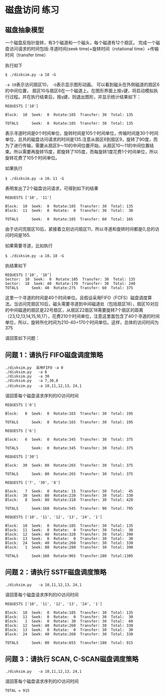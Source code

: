 # 磁盘访问 练习

## 磁盘抽象模型

一个磁盘反指针旋转，有3个磁道和一个磁头，每个磁道有12个扇区。
完成一个磁盘访问请求的时间包括:寻道时间(seek time)+旋转时间（rotational time）+传输时间（transfer time）

执行如下

```
$ ./disksim.py -a 10 -G
```

`-a 10`表示访问扇区10， `-G`表示显示图形动画。
可以看到磁头在外侧磁道的扇区6的中间位置， 扇区10与扇区6在一个磁道上。在图形界面上按`s`键，将启动模拟执行过程。并在执行结束后，按`q`键，则退出图形，并显示统计结果如下：

```
REQUESTS ['10']

Block:  10  Seek:  0  Rotate:105  Transfer: 30  Total: 135

TOTALS      Seek:  0  Rotate:105  Transfer: 30  Total: 135
```

表示寻道时间是0个时间单位，旋转时间是105个时间单位，传输时间是30个时间单位，总共的磁盘访问请求的时间是135.注意从扇区6到扇区9，旋转了90度，而为了进行传输，需要从扇区9～10的中间位置开始，从扇区10～11的中间位置结束。所以需要再旋转15度，即旋转了105度，而每旋转1度花费1个时间单位，所以旋转花费了105个时间单位。

如果执行

```
$ ./disksim.py -a 10，11 -G
```
表明发出了2个磁盘访问请求，可得到如下的结果
```
REQUESTS ['10', '11']

Block:  10  Seek:  0  Rotate:105  Transfer: 30  Total: 135
Block:  11  Seek:  0  Rotate:  0  Transfer: 30  Total:  30

TOTALS      Seek:  0  Rotate:105  Transfer: 60  Total: 165

```
由于访问完扇区10后，紧接着立刻访问扇区11，所以寻道和旋转时间都是0,总的访问时间是165.

如果需要寻道，比如执行

```
$ ./disksim.py -a 10，18 -G
```

执结果如下
```
REQUESTS ['10', '18’]
Sector:  10  Seek:  0  Rotate:105  Transfer: 30  Total: 135
Sector:  18  Seek: 40  Rotate:170  Transfer: 30  Total: 240
TOTALS      Seek: 40  Rotate:275  Transfer: 60  Total: 375
```
这里一个寻道的时间是40个时间单位。且假设采用FIFO（FCFS）磁盘调度算法。当访问完扇区10后，磁头需要寻道到中间磁道处（包括扇区18），扇区10对应的中间磁道的扇区是22号扇区，从扇区22扇区18需要旋转7个扇区的距离（23,12,13,14,15,16,17），花费210个时间单位，注意这里面包含了40个寻道的时间单位，所以，旋转所化时间为210-40=170个时间单位。这样，总体的访问时间为375


请回答如下问题：

## 问题 1：请执行 FIFO磁盘调度策略

```
./disksim.py  采用FIFO -a 0
./disksim.py   -a 6
./disksim.py   -a 30
./disksim.py   -a 7,30,8
./disksim.py   -a 10,11,12,13，24,1
```
请回答每个磁盘请求序列的IO访问时间

```
REQUESTS ['0']

Block:   0  Seek:  0  Rotate:165  Transfer: 30  Total: 195

TOTALS      Seek:  0  Rotate:165  Transfer: 30  Total: 195
```

```
REQUESTS ['6']

Block:   6  Seek:  0  Rotate:345  Transfer: 30  Total: 375

TOTALS      Seek:  0  Rotate:345  Transfer: 30  Total: 375
```

```
REQUESTS ['30']

Block:  30  Seek: 80  Rotate:265  Transfer: 30  Total: 375

TOTALS      Seek: 80  Rotate:265  Transfer: 30  Total: 375
```

```
REQUESTS ['7', '30', '8']

Block:   7  Seek:  0  Rotate: 15  Transfer: 30  Total:  45
Block:  30  Seek: 80  Rotate:220  Transfer: 30  Total: 330
Block:   8  Seek: 80  Rotate:310  Transfer: 30  Total: 420

TOTALS      Seek:160  Rotate:545  Transfer: 90  Total: 795
```

```
REQUESTS ['10', '11', '12', '13', '24', '1']

Block:  10  Seek:  0  Rotate:105  Transfer: 30  Total: 135
Block:  11  Seek:  0  Rotate:  0  Transfer: 30  Total:  30
Block:  12  Seek: 40  Rotate:320  Transfer: 30  Total: 390
Block:  13  Seek:  0  Rotate:  0  Transfer: 30  Total:  30
Block:  24  Seek: 40  Rotate:260  Transfer: 30  Total: 330
Block:   1  Seek: 80  Rotate:280  Transfer: 30  Total: 390

TOTALS      Seek:160  Rotate:965  Transfer:180  Total:1305
```

## 问题 2：请执行 SSTF磁盘调度策略

```
./disksim.py   -a 10,11,12,13，24,1
```
请回答每个磁盘请求序列的IO访问时间

```
REQUESTS ['10', '11', '12', '13', '24', '1']

Block:  10  Seek:  0  Rotate:105  Transfer: 30  Total: 135
Block:  11  Seek:  0  Rotate:  0  Transfer: 30  Total:  30
Block:   1  Seek:  0  Rotate: 30  Transfer: 30  Total:  60
Block:  12  Seek: 40  Rotate:260  Transfer: 30  Total: 330
Block:  13  Seek:  0  Rotate:  0  Transfer: 30  Total:  30
Block:  24  Seek: 40  Rotate:260  Transfer: 30  Total: 330

TOTALS      Seek: 80  Rotate:655  Transfer:180  Total: 915
```

## 问题 3：请执行 SCAN, C-SCAN磁盘调度策略

```
./disksim.py   -a 10,11,12,13，24,1
```
请回答每个磁盘请求序列的IO访问时间

```
TOTAL = 915
```


